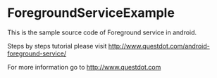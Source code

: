 # ForegroundServiceExample

This is the sample source code of Foreground service in android.

Steps by steps tutorial please visit http://www.questdot.com/android-foreground-service/

For more information go to http://www.questdot.com
